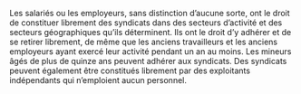 Les salariés ou les employeurs, sans distinction d’aucune sorte, ont le droit de constituer librement des syndicats dans des secteurs d’activité et des secteurs géographiques qu’ils déterminent. Ils ont le droit d’y adhérer et de se retirer librement, de même que les anciens travailleurs et les anciens employeurs ayant exercé leur activité pendant un an au moins.
Les mineurs âgés de plus de quinze ans peuvent adhérer aux syndicats.
Des syndicats peuvent également être constitués librement par des exploitants indépendants qui n’emploient aucun personnel.